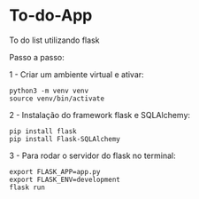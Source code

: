 # To-do-App

To do list utilizando flask

Passo a passo:

1 - Criar um ambiente virtual e ativar:

```console
python3 -m venv venv
source venv/bin/activate
```

2 - Instalação do framework flask e SQLAlchemy:
```console
pip install flask
pip install Flask-SQLAlchemy
```

3 - Para rodar o servidor do flask no terminal:
```console
export FLASK_APP=app.py
export FLASK_ENV=development
flask run
```